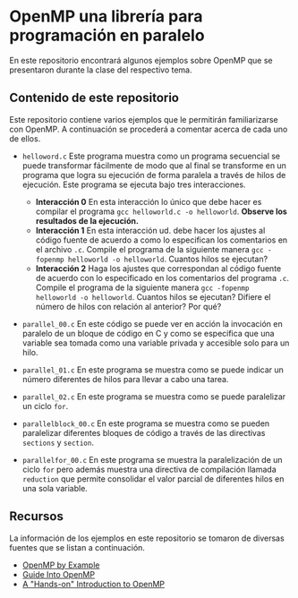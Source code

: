 # OpenMP una librería para programación en paralelo

En este repositorio encontrará algunos ejemplos sobre OpenMP que se presentaron durante la clase del respectivo tema.

## Contenido de este repositorio

Este repositorio contiene varios ejemplos que le permitirán familiarizarse con OpenMP. 
A continuación se procederá a comentar acerca de cada uno de ellos.

* `helloword.c` Este programa muestra como un programa secuencial se puede transformar fácilmente de modo que al final se transforme en un programa que logra su ejecución de forma paralela a través de hilos de ejecución.
Este programa se ejecuta bajo tres interacciones.
	* **Interacción 0** En esta interacción lo único que debe hacer es compilar el programa `gcc helloworld.c -o helloworld`. **Observe los resultados de la ejecución.**
	* **Interacción 1** En esta interacción ud. debe hacer los ajustes al código fuente de acuerdo a como lo especifican los comentarios en el archivo `.c`. Compile el programa de la siguiente manera `gcc -fopenmp helloworld -o helloworld`. Cuantos hilos se ejecutan?
	* **Interacción 2** Haga los ajustes que correspondan al código fuente de acuerdo con lo especificado en los comentarios del programa `.c`. Compile el programa de la siguiente manera `gcc -fopenmp helloworld -o helloworld`. Cuantos hilos se ejecutan? Difiere el número de hilos con relación al anterior? Por qué?

* `parallel_00.c` En este código se puede ver en acción la invocación en paralelo de un bloque de código en C y como se especifica que una variable sea tomada como una variable privada y accesible solo para un hilo.

* `parallel_01.c` En este programa se muestra como se puede indicar un número diferentes de hilos para llevar a cabo una tarea. 

* `parallel_02.c` En este programa se muestra como se puede paralelizar un ciclo `for`. 

* `parallelblock_00.c` En este programa se muestra como se pueden paralelizar diferentes bloques de código a través de las directivas `sections` y `section`. 

* `parallelfor_00.c` En este programa se muestra la paralelización de un ciclo `for` pero además muestra una directiva de compilación llamada `reduction` que permite consolidar el valor parcial de diferentes hilos en una sola variable.

## Recursos

La información de los ejemplos en este repositorio se tomaron de diversas fuentes que se listan a continuación.

* [OpenMP by Example](http://people.math.umass.edu/~johnston/PHI_WG_2014/OpenMPSlides_tamu_sc.pdf)
* [Guide Into OpenMP](http://bisqwit.iki.fi/story/howto/openmp/)
* [A "Hands-on" Introduction to OpenMP](http://openmp.org/mp-documents/omp-hands-on-SC08.pdf)

